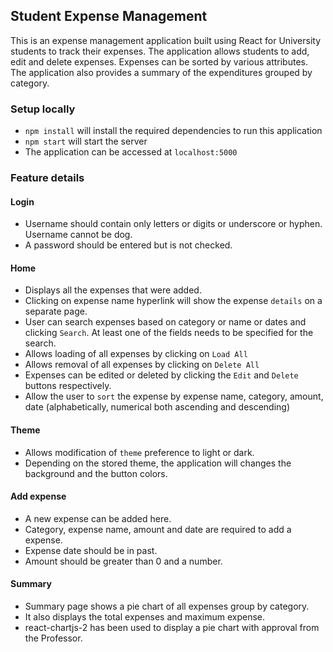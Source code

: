 
## Student Expense Management
This is an expense management application built using React for University students to track their expenses. The application  allows students to add, edit and delete expenses. Expenses can be sorted by various attributes. The application also provides a summary of the expenditures grouped by category.

### Setup locally

* `npm install` will install the required dependencies to run this application
* `npm start` will start the server
* The application can be accessed at `localhost:5000`

### Feature details

#### Login
* Username should contain only letters or digits or underscore or hyphen. Username cannot be dog.
* A password should be entered but is not checked.

#### Home
* Displays all the expenses that were added.
* Clicking on expense name hyperlink will show the expense `details` on a separate page.
* User can search expenses based on category or name or dates and clicking `Search`. At least one of the fields needs to be specified for the search.
* Allows loading of all expenses by clicking on `Load All`
* Allows removal of all expenses by clicking on `Delete All`
* Expenses can be edited or deleted by clicking the `Edit` and `Delete` buttons respectively.
* Allow the user to `sort` the expense by expense name, category, amount, date (alphabetically, numerical both ascending and descending)

#### Theme
* Allows modification of `theme` preference to light or dark.
* Depending on the stored theme, the application will changes the background and the button colors.

#### Add expense
* A new expense can be added here.
* Category, expense name, amount and date are required to add a expense.
* Expense date should be in past.
* Amount should be greater than 0 and a number.

#### Summary
* Summary page shows a pie chart of all expenses group by category.
* It also displays the total expenses and maximum expense.
* react-chartjs-2 has been used to display a pie chart with approval from the Professor.
